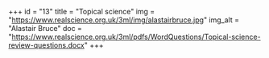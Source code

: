 +++
id = "13"
title = "Topical science"
img = "https://www.realscience.org.uk/3ml/img/alastairbruce.jpg"
img_alt = "Alastair Bruce"
doc = "https://www.realscience.org.uk/3ml/pdfs/WordQuestions/Topical-science-review-questions.docx"
+++

